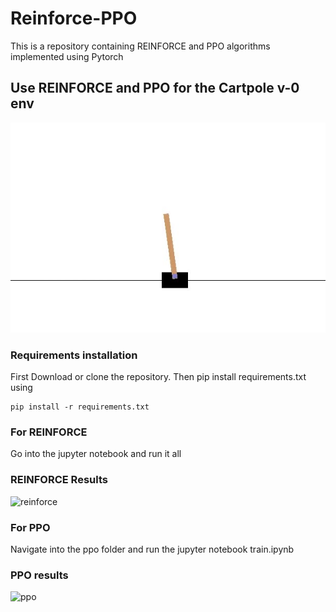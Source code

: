 # Reinforce-PPO
This is a repository containing REINFORCE and PPO algorithms implemented using Pytorch
## Use REINFORCE and PPO for the Cartpole v-0 env
![cartpole](/poster.jpg?raw=true "Optional Title")
### Requirements installation
First Download or clone the repository.
Then pip install requirements.txt using
```` 
pip install -r requirements.txt
```` 
### For REINFORCE
Go into the jupyter notebook and run it all
### REINFORCE Results
![reinforce](/ouput_reinforce.png?raw=true "Optional Title")

### For PPO
Navigate into the ppo folder and run the jupyter notebook train.ipynb
### PPO results
![ppo](/ouput_ppo.png?raw=true "Optional Title")
